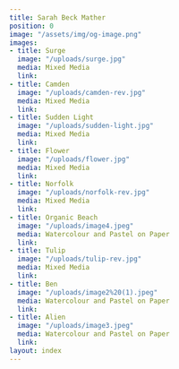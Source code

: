 ```yaml
---
title: Sarah Beck Mather
position: 0
image: "/assets/img/og-image.png"
images:
- title: Surge
  image: "/uploads/surge.jpg"
  media: Mixed Media
  link: 
- title: Camden
  image: "/uploads/camden-rev.jpg"
  media: Mixed Media
  link: 
- title: Sudden Light
  image: "/uploads/sudden-light.jpg"
  media: Mixed Media
  link: 
- title: Flower
  image: "/uploads/flower.jpg"
  media: Mixed Media
  link: 
- title: Norfolk
  image: "/uploads/norfolk-rev.jpg"
  media: Mixed Media
  link: 
- title: Organic Beach
  image: "/uploads/image4.jpeg"
  media: Watercolour and Pastel on Paper
  link: 
- title: Tulip
  image: "/uploads/tulip-rev.jpg"
  media: Mixed Media
  link: 
- title: Ben
  image: "/uploads/image2%20(1).jpeg"
  media: Watercolour and Pastel on Paper
  link: 
- title: Alien
  image: "/uploads/image3.jpeg"
  media: Watercolour and Pastel on Paper
  link: 
layout: index
---
```


